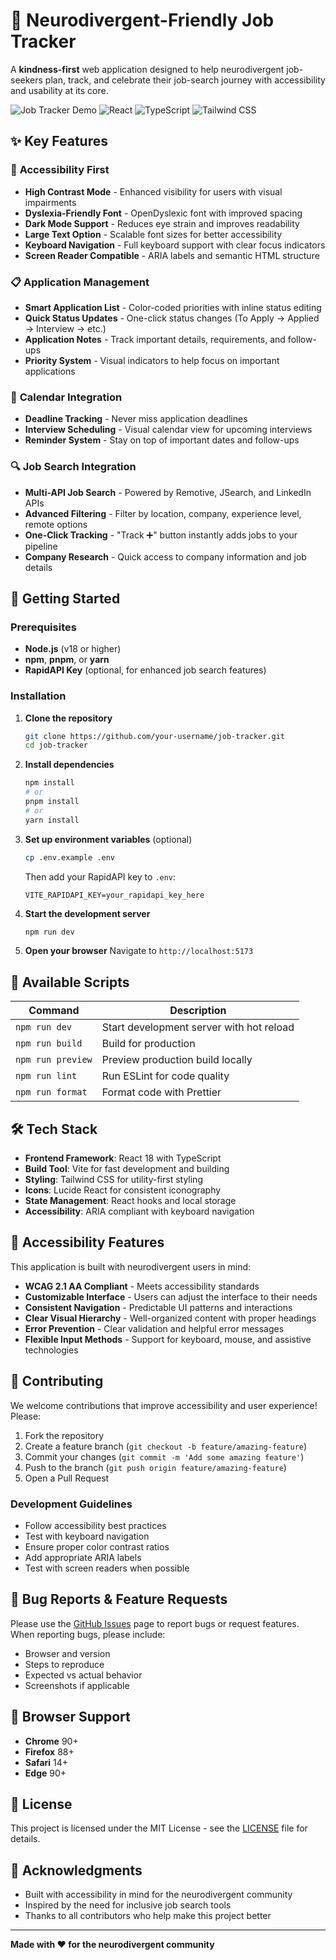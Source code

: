 # 🎯 Neurodivergent-Friendly Job Tracker

A **kindness-first** web application designed to help neurodivergent job-seekers plan, track, and celebrate their job-search journey with accessibility and usability at its core.

![Job Tracker Demo](https://img.shields.io/badge/Status-Active%20Development-brightgreen)
![React](https://img.shields.io/badge/React-18.x-blue)
![TypeScript](https://img.shields.io/badge/TypeScript-5.x-blue)
![Tailwind CSS](https://img.shields.io/badge/Tailwind%20CSS-3.x-blue)

## ✨ Key Features

### 🎨 **Accessibility First**
- **High Contrast Mode** - Enhanced visibility for users with visual impairments
- **Dyslexia-Friendly Font** - OpenDyslexic font with improved spacing
- **Dark Mode Support** - Reduces eye strain and improves readability
- **Large Text Option** - Scalable font sizes for better accessibility
- **Keyboard Navigation** - Full keyboard support with clear focus indicators
- **Screen Reader Compatible** - ARIA labels and semantic HTML structure

### 📋 **Application Management**
- **Smart Application List** - Color-coded priorities with inline status editing
- **Quick Status Updates** - One-click status changes (To Apply → Applied → Interview → etc.)
- **Application Notes** - Track important details, requirements, and follow-ups
- **Priority System** - Visual indicators to help focus on important applications

### 📅 **Calendar Integration**
- **Deadline Tracking** - Never miss application deadlines
- **Interview Scheduling** - Visual calendar view for upcoming interviews
- **Reminder System** - Stay on top of important dates and follow-ups

### 🔍 **Job Search Integration**
- **Multi-API Job Search** - Powered by Remotive, JSearch, and LinkedIn APIs
- **Advanced Filtering** - Filter by location, company, experience level, remote options
- **One-Click Tracking** - "Track ➕" button instantly adds jobs to your pipeline
- **Company Research** - Quick access to company information and job details

## 🚀 Getting Started

### Prerequisites
- **Node.js** (v18 or higher)
- **npm**, **pnpm**, or **yarn**
- **RapidAPI Key** (optional, for enhanced job search features)

### Installation

1. **Clone the repository**
   ```bash
   git clone https://github.com/your-username/job-tracker.git
   cd job-tracker
   ```

2. **Install dependencies**
   ```bash
   npm install
   # or
   pnpm install
   # or
   yarn install
   ```

3. **Set up environment variables** (optional)
   ```bash
   cp .env.example .env
   ```
   Then add your RapidAPI key to `.env`:
   ```
   VITE_RAPIDAPI_KEY=your_rapidapi_key_here
   ```

4. **Start the development server**
   ```bash
   npm run dev
   ```
   
5. **Open your browser**
   Navigate to `http://localhost:5173`

## 🔧 Available Scripts

| Command | Description |
|---------|-------------|
| `npm run dev` | Start development server with hot reload |
| `npm run build` | Build for production |
| `npm run preview` | Preview production build locally |
| `npm run lint` | Run ESLint for code quality |
| `npm run format` | Format code with Prettier |

## 🛠️ Tech Stack

- **Frontend Framework**: React 18 with TypeScript
- **Build Tool**: Vite for fast development and building
- **Styling**: Tailwind CSS for utility-first styling
- **Icons**: Lucide React for consistent iconography
- **State Management**: React hooks and local storage
- **Accessibility**: ARIA compliant with keyboard navigation

## 🎯 Accessibility Features

This application is built with neurodivergent users in mind:

- **WCAG 2.1 AA Compliant** - Meets accessibility standards
- **Customizable Interface** - Users can adjust the interface to their needs
- **Consistent Navigation** - Predictable UI patterns and interactions
- **Clear Visual Hierarchy** - Well-organized content with proper headings
- **Error Prevention** - Clear validation and helpful error messages
- **Flexible Input Methods** - Support for keyboard, mouse, and assistive technologies

## 🤝 Contributing

We welcome contributions that improve accessibility and user experience! Please:

1. Fork the repository
2. Create a feature branch (`git checkout -b feature/amazing-feature`)
3. Commit your changes (`git commit -m 'Add some amazing feature'`)
4. Push to the branch (`git push origin feature/amazing-feature`)
5. Open a Pull Request

### Development Guidelines
- Follow accessibility best practices
- Test with keyboard navigation
- Ensure proper color contrast ratios
- Add appropriate ARIA labels
- Test with screen readers when possible

## 🐛 Bug Reports & Feature Requests

Please use the [GitHub Issues](https://github.com/your-username/job-tracker/issues) page to report bugs or request features. When reporting bugs, please include:

- Browser and version
- Steps to reproduce
- Expected vs actual behavior
- Screenshots if applicable

## 📱 Browser Support

- **Chrome** 90+
- **Firefox** 88+
- **Safari** 14+
- **Edge** 90+

## 📄 License

This project is licensed under the MIT License - see the [LICENSE](LICENSE) file for details.

## 🙏 Acknowledgments

- Built with accessibility in mind for the neurodivergent community
- Inspired by the need for inclusive job search tools
- Thanks to all contributors who help make this project better

---

**Made with ❤️ for the neurodivergent community**
